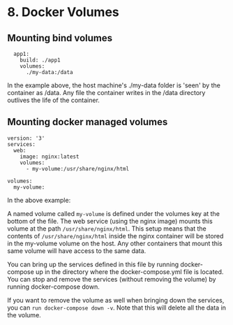 # 8. Docker Volumes

## Mounting bind volumes
```
  app1:
    build: ./app1
    volumes:
      ./my-data:/data
```
In the example above, the host machine's ./my-data folder is 'seen' by the container as /data. Any file the container writes in the /data directory outlives the life of the container.

## Mounting docker managed volumes
```
version: '3'
services:
  web:
    image: nginx:latest
    volumes:
      - my-volume:/usr/share/nginx/html

volumes:
  my-volume:
```

In the above example:

A named volume called `my-volume` is defined under the volumes key at the bottom of the file.
The web service (using the nginx image) mounts this volume at the path `/usr/share/nginx/html`.
This setup means that the contents of `/usr/share/nginx/html` inside the nginx container will be stored in the my-volume volume on the host. Any other containers that mount this same volume will have access to the same data.

You can bring up the services defined in this file by running docker-compose up in the directory where the docker-compose.yml file is located. You can stop and remove the services (without removing the volume) by running docker-compose down.

If you want to remove the volume as well when bringing down the services, you can `run docker-compose down -v`. Note that this will delete all the data in the volume.
